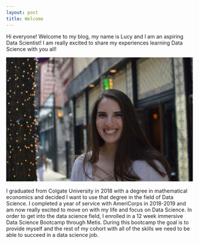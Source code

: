 ```yaml
---
layout: post
title: Welcome
---
```


Hi everyone! Welcome to my blog, my name is Lucy and I am an aspiring Data Scientist! I am really excited to share my experiences learning Data Science with you all!  

![](images/headshot.jpg)

I graduated from Colgate University in 2018 with a degree in mathematical economics and decided I want to use that degree in the field of Data Science.  I completed a year of service with AmeriCorps in 2018-2019 and am now really excited to move on with my life and focus on Data Science. In order to get into the data science field, I enrolled in a 12 week immersive Data Science Bootcamp through Metis.  During this bootcamp the goal is to provide myself and the rest of my cohort with all of the skills we need to be able to succeed in a data science job.  



